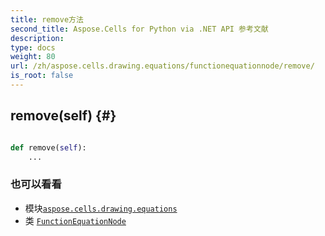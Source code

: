 ```yaml
---
title: remove方法
second_title: Aspose.Cells for Python via .NET API 参考文献
description:
type: docs
weight: 80
url: /zh/aspose.cells.drawing.equations/functionequationnode/remove/
is_root: false
---
```

##  remove(self) {#}




```python

def remove(self):
    ...
```





### 也可以看看
* 模块[`aspose.cells.drawing.equations`](../../)
* 类 [`FunctionEquationNode`](/cells/python-net/zh/aspose.cells.drawing.equations/functionequationnode)
